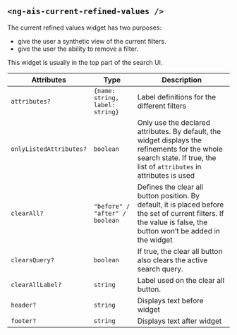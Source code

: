 ## `<ng-ais-current-refined-values />`

The current refined values widget has two purposes:

* give the user a synthetic view of the current filters.
* give the user the ability to remove a filter.

This widget is usually in the top part of the search UI.

| Attributes       | Type                            | Description
| -                | -                               | -
| `attributes?`    | `{name: string, label: string}` | Label definitions for the different filters
| `onlyListedAttributes?` | `boolean` | Only use the declared attributes. By default, the widget displays the refinements for the whole search state. If true, the list of `attributes` in attributes is used
| `clearAll?`      | `"before" / "after" / boolean`  | Defines the clear all button position. By default, it is placed before the set of current filters. If the value is false, the button won’t be added in the widget
| `clearsQuery?`   | `boolean`                       | If true, the clear all button also clears the active search query.
| `clearAllLabel?` | `string`                        | Label used on the clear all button.
| `header?`        | `string`                        | Displays text before widget
| `footer?`        | `string`                        | Displays text after widget